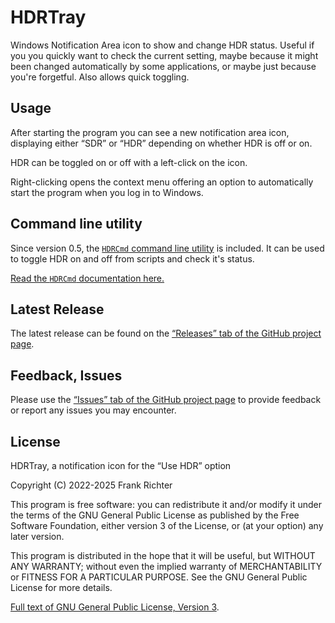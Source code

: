 HDRTray
=======
Windows Notification Area icon to show and change HDR status.
Useful if you you quickly want to check the current setting, maybe because it might been changed automatically by some applications, or maybe just because you're forgetful.
Also allows quick toggling.

Usage
-----
After starting the program you can see a new notification area icon, displaying
either “SDR” or “HDR” depending on whether HDR is off or on.

HDR can be toggled on or off with a left-click on the icon.

Right-clicking opens the context menu offering an option to automatically start
the program when you log in to Windows.

Command line utility
--------------------
Since version 0.5, the [`HDRCmd` command line utility](HDRCmd.md) is included. It can be used to toggle HDR on and off from scripts and check it's status.

[Read the `HDRCmd` documentation here.](HDRCmd.md)

Latest Release
--------------
The latest release can be found on the [“Releases” tab of the GitHub project page](https://github.com/res2k/HDRTray/releases).

Feedback, Issues
----------------
Please use the [“Issues” tab of the GitHub project page](https://github.com/res2k/HDRTray/issues) to provide feedback or report any issues you may encounter.

License
-------
HDRTray, a notification icon for the “Use HDR” option

Copyright (C) 2022-2025 Frank Richter

This program is free software: you can redistribute it and/or modify
it under the terms of the GNU General Public License as published by
the Free Software Foundation, either version 3 of the License, or
(at your option) any later version.

This program is distributed in the hope that it will be useful,
but WITHOUT ANY WARRANTY; without even the implied warranty of
MERCHANTABILITY or FITNESS FOR A PARTICULAR PURPOSE.  See the
GNU General Public License for more details.

[Full text of GNU General Public License, Version 3](LICENSE.md).
